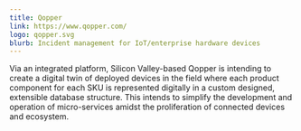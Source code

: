 ```yaml
---
title: Qopper
link: https://www.qopper.com/
logo: qopper.svg
blurb: Incident management for IoT/enterprise hardware devices
---
```


Via an integrated platform, Silicon Valley-based Qopper is intending to create a digital twin of deployed devices in the field where each product component for each SKU is represented digitally in a custom designed, extensible database structure. This intends to simplify the development and operation of micro-services amidst the proliferation of connected devices and ecosystem.